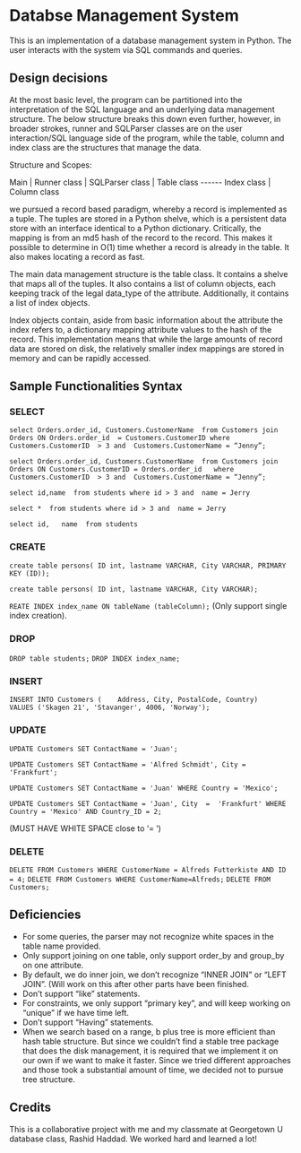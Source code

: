 # Databse Management System

This is an implementation of a database management system in Python. The user interacts with the system via SQL commands and queries.


## Design decisions

At the most basic level, the program can be partitioned into the interpretation of the SQL language and an underlying data management structure. The below structure breaks this down even further, however, in broader strokes, runner and SQLParser classes are on the user interaction/SQL language side of the program, while the table, column and index class are the structures that manage the data.

Structure and Scopes: 

   Main
       | 
	Runner class
	       |
	SQLParser class
  	      |
	Table class ------ Index class
      |
Column class  

we pursued a record based paradigm, whereby a record is implemented as a tuple. The tuples are stored in a Python shelve, which is a persistent data store with an interface identical to a Python dictionary. Critically, the mapping is from an md5 hash of the record to the record. This makes it possible to determine in O(1) time whether a record is already in the table. It also makes locating a record as fast. 

The main data management structure is the table class. It contains a shelve that maps all of the tuples. It also contains a list of column objects, each keeping track of the legal data_type of the attribute. Additionally, it contains a list of index objects.

Index objects contain, aside from basic information about the attribute the index refers to, a dictionary mapping attribute values to the hash of the record. This implementation means that while the large amounts of record data are stored on disk, the relatively smaller index mappings are stored in memory and can be rapidly accessed.

## Sample Functionalities Syntax

### SELECT 
`select Orders.order_id, Customers.CustomerName  from Customers join Orders ON Orders.order_id  = Customers.CustomerID where Customers.CustomerID  > 3 and  Customers.CustomerName = “Jenny”;`

`select Orders.order_id, Customers.CustomerName  from Customers join Orders ON Customers.CustomerID = Orders.order_id   where Customers.CustomerID  > 3 and  Customers.CustomerName = “Jenny”;`

`select id,name  from students where id > 3 and  name = Jerry`

`select *  from students where id > 3 and  name = Jerry`

`select id,   name  from students`

### CREATE
`create table persons( ID int, lastname VARCHAR, City VARCHAR, PRIMARY KEY (ID));`

`create table persons( ID int, lastname VARCHAR, City VARCHAR);`

`REATE INDEX index_name ON tableName (tableColumn);` (Only support single index creation).

### DROP 

`DROP table students;`
`DROP INDEX index_name;`

### INSERT

`INSERT INTO Customers (    Address, City, PostalCode, Country)     VALUES ('Skagen 21', 'Stavanger', 4006, 'Norway');`

### UPDATE

`UPDATE Customers SET ContactName = 'Juan';`

`UPDATE Customers SET ContactName = 'Alfred Schmidt', City = 'Frankfurt';`

`UPDATE Customers SET ContactName = 'Juan' WHERE Country = 'Mexico';`

`UPDATE Customers SET ContactName = 'Juan', City  =  'Frankfurt' WHERE Country = 'Mexico' AND Country_ID = 2;`

 (MUST HAVE WHITE SPACE close to ‘= ‘)

### DELETE
`DELETE FROM Customers WHERE CustomerName = Alfreds Futterkiste AND ID = 4;`
`DELETE FROM Customers WHERE CustomerName=Alfreds;`
`DELETE FROM Customers;`

## Deficiencies 
- For some queries, the parser may not recognize white spaces in the table name provided.
- Only support joining on one table, only support order_by and group_by on one attribute.
- By default, we do inner join, we don’t recognize “INNER JOIN” or “LEFT JOIN”. (Will work on this after other parts have been finished. 
- Don’t support “like” statements.
- For constraints, we only support “primary key”, and will keep working on “unique” if we have time left.
- Don’t support “Having” statements.
- When we search based on a range, b plus tree is more efficient than hash table structure. But since we couldn’t find a stable tree package that does the disk management, it is required that we implement it on our own if we want to make it faster. Since we tried different approaches and those took a substantial amount of time, we decided not to pursue tree structure.  

## Credits

This is a collaborative project with me and my classmate at Georgetown U database class, Rashid Haddad. We worked hard and learned a lot!  
